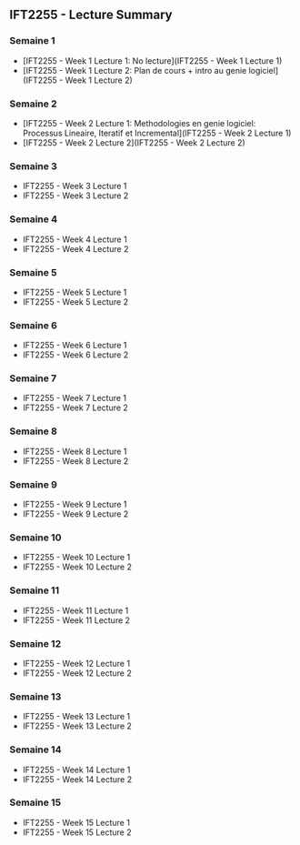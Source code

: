 ## IFT2255 - Lecture Summary

### Semaine 1

- [IFT2255 - Week 1 Lecture 1: No lecture](IFT2255 - Week 1 Lecture 1)
- [IFT2255 - Week 1 Lecture 2: Plan de cours + intro au genie logiciel](IFT2255 - Week 1 Lecture 2)

### Semaine 2

- [IFT2255 - Week 2 Lecture 1: Methodologies en genie logiciel: Processus Lineaire, Iteratif et Incremental](IFT2255 - Week 2 Lecture 1)
- [IFT2255 - Week 2 Lecture 2](IFT2255 - Week 2 Lecture 2)

### Semaine 3

- IFT2255 - Week 3 Lecture 1
- IFT2255 - Week 3 Lecture 2

### Semaine 4

- IFT2255 - Week 4 Lecture 1
- IFT2255 - Week 4 Lecture 2

### Semaine 5

- IFT2255 - Week 5 Lecture 1
- IFT2255 - Week 5 Lecture 2

### Semaine 6

- IFT2255 - Week 6 Lecture 1
- IFT2255 - Week 6 Lecture 2

### Semaine 7

- IFT2255 - Week 7 Lecture 1
- IFT2255 - Week 7 Lecture 2

### Semaine 8

- IFT2255 - Week 8 Lecture 1
- IFT2255 - Week 8 Lecture 2

### Semaine 9

- IFT2255 - Week 9 Lecture 1
- IFT2255 - Week 9 Lecture 2

### Semaine 10

- IFT2255 - Week 10 Lecture 1
- IFT2255 - Week 10 Lecture 2

### Semaine 11

- IFT2255 - Week 11 Lecture 1
- IFT2255 - Week 11 Lecture 2

### Semaine 12

- IFT2255 - Week 12 Lecture 1
- IFT2255 - Week 12 Lecture 2

### Semaine 13

- IFT2255 - Week 13 Lecture 1
- IFT2255 - Week 13 Lecture 2

### Semaine 14

- IFT2255 - Week 14 Lecture 1
- IFT2255 - Week 14 Lecture 2

### Semaine 15

- IFT2255 - Week 15 Lecture 1
- IFT2255 - Week 15 Lecture 2

